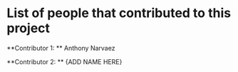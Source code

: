 # List of people that contributed to this project

**Contributor 1: ** Anthony Narvaez

**Contributor 2: ** {ADD NAME HERE}

